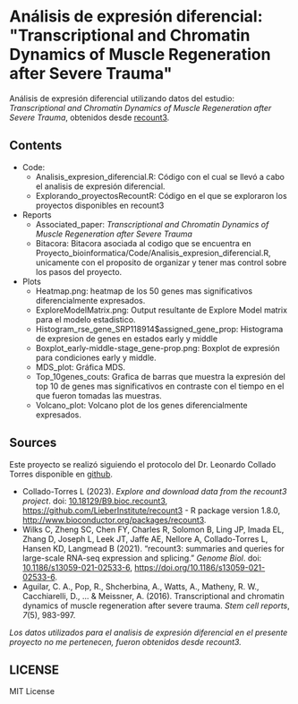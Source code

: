 # Análisis de expresión diferencial: "Transcriptional and Chromatin Dynamics of Muscle Regeneration after Severe Trauma"

Análisis de expresión diferencial utilizando datos del estudio: *Transcriptional and Chromatin Dynamics of Muscle Regeneration after Severe Trauma*, obtenidos desde [recount3](https://jhubiostatistics.shinyapps.io/recount3-study-explorer/). 

## Contents

- Code:
   - Analisis_expresion_diferencial.R: Código con el cual se llevó a cabo el analisis de expresión diferencial.
   - Explorando_proyectosRecountR: Código en el que se exploraron los proyectos disponibles en recount3
- Reports 
   - Associated_paper: *Transcriptional and Chromatin Dynamics of Muscle Regeneration after Severe Trauma*
   - Bitacora: Bitacora asociada al codigo que se encuentra en Proyecto_bioinformatica/Code/Analisis_expresion_diferencial.R, unicamente con el proposito de organizar y tener mas control sobre los pasos del proyecto. 
- Plots 
    - Heatmap.png: heatmap de los 50 genes mas significativos diferencialmente expresados.
    - ExploreModelMatrix.png: Output resultante de Explore Model matrix para el modelo estadistico.
    - Histogram_rse_gene_SRP118914$assigned_gene_prop: Histograma de expresion de genes en estados early y middle
    - Boxplot_early-middle-stage_gene-prop.png: Boxplot de expresión para condiciones early y middle.
    - MDS_plot: Gráfica MDS.
    - Top_10genes_couts: Grafica de barras que muestra la expresión del top 10 de genes mas significativos en contraste con el tiempo en el que fueron tomadas las muestras. 
    - Volcano_plot: Volcano plot de los genes diferencialmente expresados.

## Sources

Este proyecto se realizó siguiendo el protocolo del Dr. Leonardo Collado Torres disponible en [github](https://github.com/lcolladotor/rnaseq_LCG-UNAM_2023).

- Collado-Torres L (2023). *Explore and download data from the recount3 project*. doi: [10.18129/B9.bioc.recount3](https://doi.org/10.18129/B9.bioc.recount3), https://github.com/LieberInstitute/recount3 - R package version 1.8.0, http://www.bioconductor.org/packages/recount3.
- Wilks C, Zheng SC, Chen FY, Charles R, Solomon B, Ling JP, Imada EL, Zhang D, Joseph L, Leek JT, Jaffe AE, Nellore A, Collado-Torres L, Hansen KD, Langmead B (2021). “recount3: summaries and queries for large-scale RNA-seq expression and splicing.” *Genome Biol*. doi: [10.1186/s13059-021-02533-6](https://doi.org/10.1186/s13059-021-02533-6), https://doi.org/10.1186/s13059-021-02533-6.
- Aguilar, C. A., Pop, R., Shcherbina, A., Watts, A., Matheny, R. W., Cacchiarelli, D., ... & Meissner, A. (2016). Transcriptional and chromatin dynamics of muscle regeneration after severe trauma. *Stem cell reports*, *7*(5), 983-997.

*Los datos utilizados para el analisis de expresión diferencial en el presente proyecto no me pertenecen, fueron obtenidos desde recount3.*

## LICENSE 

MIT License